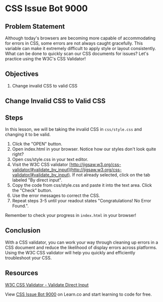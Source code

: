 # CSS Issue Bot 9000

## Problem Statement

Although today's browsers are becoming more capable of accommodating for errors in CSS, some errors are not always caught gracefully. This variable can make it extremely difficult to apply style or layout consistently. What can be done to quickly scan our CSS documents for issues? Let's practice using the W3C's CSS Validator!

## Objectives 
1. Change invalid CSS to valid CSS

## Change Invalid CSS to Valid CSS

## Steps 
In this lesson, we will be taking the invalid CSS in `css/style.css` and changing it to be valid.
1. Click the "OPEN" button. 
2. Open index.html in your browser. Notice how our styles don't look quite right? 
3. Open css/style.css in your text editor.
4. Visit the W3C CSS validator [http://jigsaw.w3.org/css-validator/#validate_by_input](http://jigsaw.w3.org/css-validator/#validate_by_input). If not already selected, click on the tab labeled "By direct input".
5. Copy the code from css/style.css and paste it into the text area. Click the "Check" button.
6. Use the error messages to correct the CSS. 
7. Repeat steps 3-5 until your readout states "Congratulations! No Error Found.".

Remember to check your progress in `index.html` in your browser!

## Conclusion

With a CSS validator, you can work your way through cleaning up errors in a CSS document and reduce the likelihood of display errors across platforms. Using the W3C CSS validator will help you quickly and efficiently troubleshoot your CSS.

## Resources

[W3C CSS Validator - Validate Direct Input](http://jigsaw.w3.org/css-validator/#validate_by_input)

<p data-visibility='hidden'>View <a href='https://learn.co/lessons/css-issue-bot-9000' title='CSS Issue Bot 9000'>CSS Issue Bot 9000</a> on Learn.co and start learning to code for free.</p>
